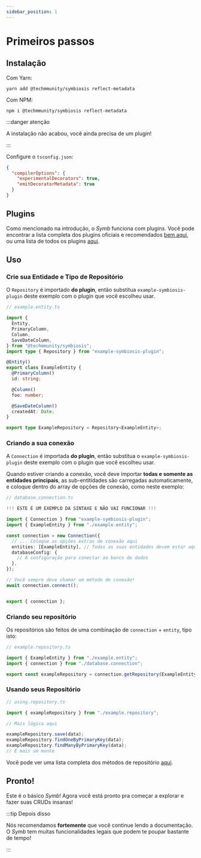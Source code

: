 ```yaml
---
sidebar_position: 1
---
```


# Primeiros passos

## Instalação

Com Yarn:

```
yarn add @techmmunity/symbiosis reflect-metadata
```

Com NPM:

```
npm i @techmmunity/symbiosis reflect-metadata
```

:::danger atenção

A instalação não acabou, você ainda precisa de um plugin!

:::

Configure o `tsconfig.json`:

```json
{
  "compilerOptions": {
    "experimentalDecorators": true,
    "emitDecoratorMetadata": true
  }
}
```

## Plugins

Como mencionado na introdução, o _Symb_ funciona com plugins. Você pode encontrar a lista completa dos plugins oficiais e recomendados [bem aqui](../overview/plugins), ou uma lista de todos os plugins [aqui](https://www.npmjs.com/search?q=keywords:techmmunity-symbiosis).

## Uso

### Crie sua Entidade e Tipo de Repositório

O `Repository` é importado **do plugin**, então substitua `example-symbiosis-plugin` deste exemplo com o plugin que você escolheu usar.

```ts
// example.entity.ts

import {
  Entity,
  PrimaryColumn,
  Column,
  SaveDateColumn,
} from "@techmmunity/symbiosis";
import type { Repository } from "example-symbiosis-plugin";

@Entity()
export class ExampleEntity {
  @PrimaryColumn()
  id: string;

  @Column()
  foo: number;

  @SaveDateColumn()
  createdAt: Date;
}

export type ExampleRepository = Repository<ExampleEntity>;
```

### Criando a sua conexão

A `Connection` é importada **do plugin**, então substitua o `example-symbiosis-plugin` deste exemplo com o plugin que você escolheu usar.

Quando estiver criando a conexão, você deve importar **todas e somente as entidades principais**, as sub-entitidades são carregadas automaticamente, e coloque dentro do array de opções de conexão, como neste exemplo:

```ts
// database.connection.ts

!!! ESTE É UM EXEMPLO DA SINTAXE E NÃO VAI FUNCIONAR !!!

import { Connection } from "example-symbiosis-plugin";
import { ExampleEntity } from "./example.entity";

const connection = new Connection({
  // ... Coloque as opções extras de conexão aqui
  entities: [ExampleEntity], // Todas as suas entidades devem estar aqui
  databaseConfig: {
    // A configuração para conectar ao banco de dados
  },
});

// Você sempre deve chamar um método de conexão!
await connection.connect();


export { connection };
```

### Criando seu repositório

Os repositórios são feitos de uma combinação de `connection` + `entity`, tipo isto:

```ts
// example.repository.ts

import { ExampleEntity } from "./example.entity";
import { connection } from "./database.connection";

export const exampleRepository = connection.getRepository(ExampleEntity);
```

### Usando seus Repositório

```ts
// using.repository.ts

import { exampleRepository } from "./example.repository";

// Mais lógica aqui

exampleRepository.save(data);
exampleRepository.findOneByPrimaryKey(data);
exampleRepository.findManyByPrimaryKey(data);
// E mais um monte
```

Você pode ver uma lista completa dos métodos de repositório [aqui](./repositories).

## Pronto!

Este é o básico _Symb_! Agora você está pronto pra começar a explorar e fazer suas CRUDs insanas!

:::tip Depois disso

Nós recomendamos **fortemente** que você continue lendo a documentação. O _Symb_ tem muitas funcionalidades legais que podem te poupar bastante de tempo!

:::
